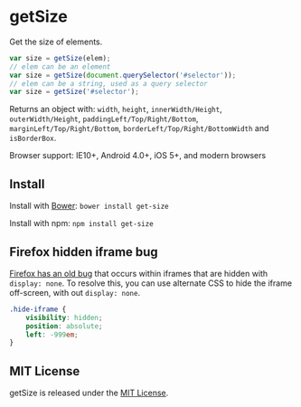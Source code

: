 # getSize

Get the size of elements.

```js
var size = getSize(elem);
// elem can be an element
var size = getSize(document.querySelector('#selector'));
// elem can be a string, used as a query selector
var size = getSize('#selector');
```

Returns an object with: `width`, `height`, `innerWidth/Height`, `outerWidth/Height`, `paddingLeft/Top/Right/Bottom`, `marginLeft/Top/Right/Bottom`, `borderLeft/Top/Right/BottomWidth` and `isBorderBox`.

Browser support: IE10+, Android 4.0+, iOS 5+, and modern browsers

## Install

Install with [Bower](http://bower.io): `bower install get-size`

Install with npm: `npm install get-size`

## Firefox hidden iframe bug

[Firefox has an old bug](https://bugzilla.mozilla.org/show_bug.cgi?id=548397) that occurs within iframes that are hidden with `display: none`. To resolve this, you can use alternate CSS to hide the iframe off-screen, with out `display: none`.

```css
.hide-iframe {
    visibility: hidden;
    position: absolute;
    left: -999em;
}
```

## MIT License

getSize is released under the [MIT License](http://desandro.mit-license.org/).

